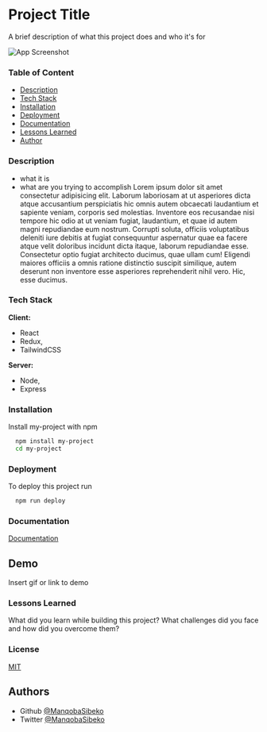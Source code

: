 
# Project Title

A brief description of what this project does and who it's for



![App Screenshot](https://https://twitter.com/ManqobaSibekoQh/photo/468x300?text=App+Screenshot+Here)


### Table of Content
 - [Description](#escription)
 - [Tech Stack](#tech-stack)
 - [Installation](#installation)
 - [Deployment](#deployment)
 - [Documentation](#Documentation)
 - [Lessons Learned](#Lessons-Learned)
 - [Author](#Authors)

  
### Description

- what it is
- what are you trying to accomplish
 Lorem ipsum dolor sit amet consectetur adipisicing elit. Laborum laboriosam at ut asperiores dicta atque accusantium perspiciatis hic omnis autem obcaecati laudantium et sapiente veniam, corporis sed molestias. Inventore eos recusandae nisi tempore hic odio at ut veniam fugiat, laudantium, et quae id autem magni repudiandae eum nostrum. Corrupti soluta, officiis voluptatibus deleniti iure debitis at fugiat consequuntur aspernatur quae ea facere atque velit doloribus incidunt dicta itaque, laborum repudiandae esse. Consectetur optio fugiat architecto ducimus, quae ullam cum! Eligendi maiores officiis a omnis ratione distinctio suscipit similique, autem deserunt non inventore esse asperiores reprehenderit nihil vero. Hic, esse ducimus.

### Tech Stack

**Client:** 
- React 
- Redux,
- TailwindCSS

**Server:** 
- Node, 
- Express

  
### Installation 

Install my-project with npm

```bash 
  npm install my-project
  cd my-project
```
    
### Deployment

To deploy this project run

```bash
  npm run deploy
```

  
### Documentation

[Documentation](https://linktodocumentation)

  
## Demo

Insert gif or link to demo

  
###  Lessons Learned

What did you learn while building this project? What challenges did you face and how did you overcome them?

  
###  License

[MIT](https://choosealicense.com/licenses/mit/)

  
## Authors

- Github [@ManqobaSibeko](https://wwwhttps:/github.com/ManqobaSibeko)
- Twitter [@ManqobaSibeko](https://twitter.com/ManqobaSibekoQh)

  
